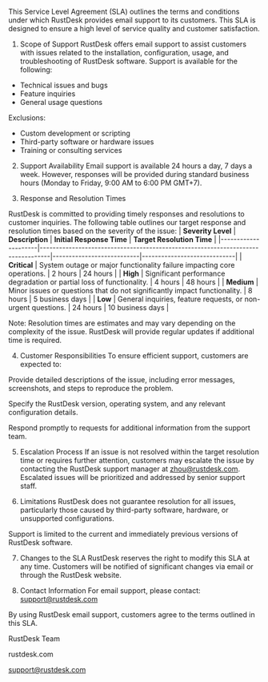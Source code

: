 This Service Level Agreement (SLA) outlines the terms and conditions under which RustDesk provides email support to its customers. This SLA is designed to ensure a high level of service quality and customer satisfaction.

1. Scope of Support
RustDesk offers email support to assist customers with issues related to the installation, configuration, usage, and troubleshooting of RustDesk software. Support is available for the following:

- Technical issues and bugs
- Feature inquiries
- General usage questions

Exclusions:

- Custom development or scripting
- Third-party software or hardware issues
- Training or consulting services

2. Support Availability
Email support is available 24 hours a day, 7 days a week. However, responses will be provided during standard business hours (Monday to Friday, 9:00 AM to 6:00 PM GMT+7).

3. Response and Resolution Times
   
RustDesk is committed to providing timely responses and resolutions to customer inquiries. The following table outlines our target response and resolution times based on the severity of the issue:
| **Severity Level** | **Description**                                                                 | **Initial Response Time** | **Target Resolution Time** |
|---------------------|---------------------------------------------------------------------------------|---------------------------|-----------------------------|
| **Critical**        | System outage or major functionality failure impacting core operations.         | 2 hours                   | 24 hours                    |
| **High**            | Significant performance degradation or partial loss of functionality.           | 4 hours                   | 48 hours                    |
| **Medium**          | Minor issues or questions that do not significantly impact functionality.       | 8 hours                   | 5 business days             |
| **Low**             | General inquiries, feature requests, or non-urgent questions.                   | 24 hours                  | 10 business days            |

Note: Resolution times are estimates and may vary depending on the complexity of the issue. RustDesk will provide regular updates if additional time is required.

4. Customer Responsibilities
To ensure efficient support, customers are expected to:

Provide detailed descriptions of the issue, including error messages, screenshots, and steps to reproduce the problem.

Specify the RustDesk version, operating system, and any relevant configuration details.

Respond promptly to requests for additional information from the support team.

5. Escalation Process
If an issue is not resolved within the target resolution time or requires further attention, customers may escalate the issue by contacting the RustDesk support manager at zhou@rustdesk.com. Escalated issues will be prioritized and addressed by senior support staff.

6. Limitations
RustDesk does not guarantee resolution for all issues, particularly those caused by third-party software, hardware, or unsupported configurations.

Support is limited to the current and immediately previous versions of RustDesk software.

7. Changes to the SLA
RustDesk reserves the right to modify this SLA at any time. Customers will be notified of significant changes via email or through the RustDesk website.

8. Contact Information
For email support, please contact: support@rustdesk.com

By using RustDesk email support, customers agree to the terms outlined in this SLA.

RustDesk Team

rustdesk.com

support@rustdesk.com
